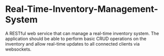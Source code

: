 # Real-Time-Inventory-Management-System
A  RESTful web service that can manage a real-time inventory system. The application should be able to perform basic CRUD operations on the inventory and allow real-time updates to all connected clients via websockets.
